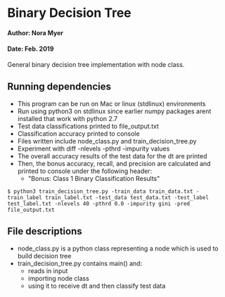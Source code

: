 # Binary Decision Tree
#### Author: Nora Myer
#### Date: Feb. 2019

General binary decision tree implementation with node class.

## Running dependencies
- This program can be run on Mac or linux (stdlinux) environments
- Run using python3 on stdlinux since earlier numpy packages arent installed that work with python 2.7
- Test data classifications printed to file_output.txt
- Classification accuracy printed to console
- Files written include node_class.py and train_decision_tree.py
- Experiment with diff -nlevels -pthrd -impurity values
- The overall accuracy results of the test data for the dt are printed
- Then, the bonus accuracy, recall, and precision are calculated and printed to console under the following header:
  -  "Bonus: Class 1 Binary Classification Results"


```
$ python3 train_decision_tree.py -train_data train_data.txt -train_label train_label.txt -test_data test_data.txt -test_label test_label.txt -nlevels 40 -pthrd 0.0 -impurity gini -pred file_output.txt
```

## File descriptions
  - node_class.py is a python class representing a node which is used to build decision tree
  - train_decision_tree.py contains main() and:
      - reads in input
      - importing node class
      - using it to receive dt and then classify test data
